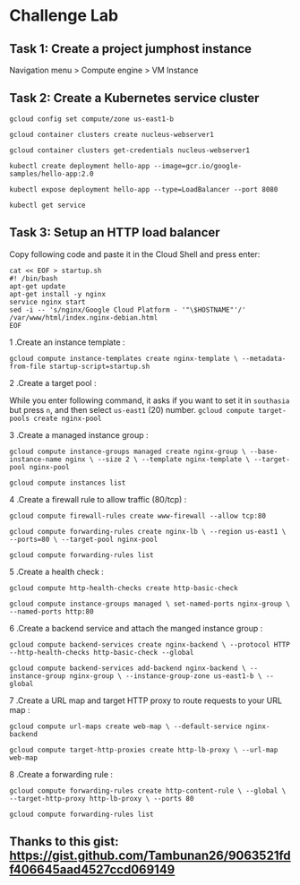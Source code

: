 # Challenge Lab

## Task 1: Create a project jumphost instance

Navigation menu > Compute engine > VM Instance


## Task 2: Create a Kubernetes service cluster

`gcloud config set compute/zone us-east1-b`

`gcloud container clusters create nucleus-webserver1`

`gcloud container clusters get-credentials nucleus-webserver1`

`kubectl create deployment hello-app --image=gcr.io/google-samples/hello-app:2.0`

`kubectl expose deployment hello-app --type=LoadBalancer --port 8080`

`kubectl get service `


## Task 3: Setup an HTTP load balancer

Copy following code and paste it in the Cloud Shell and press enter:
```
cat << EOF > startup.sh
#! /bin/bash
apt-get update
apt-get install -y nginx
service nginx start
sed -i -- 's/nginx/Google Cloud Platform - '"\$HOSTNAME"'/' /var/www/html/index.nginx-debian.html
EOF
```

1 .Create an instance template :

`gcloud compute instance-templates create nginx-template \
--metadata-from-file startup-script=startup.sh`

2 .Create a target pool :

While you enter following command, it asks if you want to set it in `southasia` but press `n`, and then select `us-east1` (20) number.
`gcloud compute target-pools create nginx-pool`

3 .Create a managed instance group :

`gcloud compute instance-groups managed create nginx-group \
--base-instance-name nginx \
--size 2 \
--template nginx-template \
--target-pool nginx-pool`

`gcloud compute instances list`

4 .Create a firewall rule to allow traffic (80/tcp) :

`gcloud compute firewall-rules create www-firewall --allow tcp:80`

`gcloud compute forwarding-rules create nginx-lb \
--region us-east1 \
--ports=80 \
--target-pool nginx-pool`

`gcloud compute forwarding-rules list`

5 .Create a health check :

`gcloud compute http-health-checks create http-basic-check`

`gcloud compute instance-groups managed \
set-named-ports nginx-group \
--named-ports http:80`

6 .Create a backend service and attach the manged instance group :

`gcloud compute backend-services create nginx-backend \
--protocol HTTP --http-health-checks http-basic-check --global`

`gcloud compute backend-services add-backend nginx-backend \
--instance-group nginx-group \
--instance-group-zone us-east1-b \
--global`

7 .Create a URL map and target HTTP proxy to route requests to your URL map :

`gcloud compute url-maps create web-map \
--default-service nginx-backend`

`gcloud compute target-http-proxies create http-lb-proxy \
--url-map web-map`

8 .Create a forwarding rule :

`gcloud compute forwarding-rules create http-content-rule \
--global \
--target-http-proxy http-lb-proxy \
--ports 80`

`gcloud compute forwarding-rules list`




## Thanks to this gist: https://gist.github.com/Tambunan26/9063521fdf406645aad4527ccd069149
